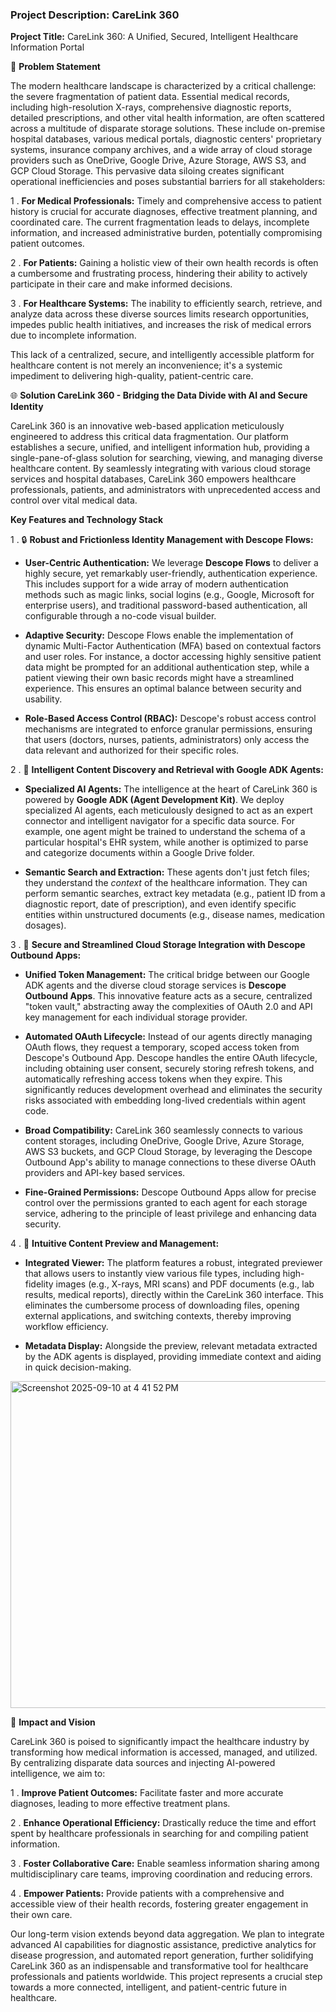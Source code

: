 ### **Project Description: CareLink 360**

**Project Title:** CareLink 360: A Unified, Secured, Intelligent Healthcare Information Portal 

🏥 **Problem Statement**

The modern healthcare landscape is characterized by a critical challenge: the severe fragmentation of patient data. Essential medical records, including high-resolution X-rays, comprehensive diagnostic reports, detailed prescriptions, and other vital health information, are often scattered across a multitude of disparate storage solutions. These include on-premise hospital databases, various medical portals, diagnostic centers' proprietary systems, insurance company archives, and a wide array of cloud storage providers such as OneDrive, Google Drive, Azure Storage, AWS S3, and GCP Cloud Storage. This pervasive data siloing creates significant operational inefficiencies and poses substantial barriers for all stakeholders:

1 . **For Medical Professionals:** 
Timely and comprehensive access to patient history is crucial for accurate diagnoses, effective treatment planning, and coordinated care. The current fragmentation leads to delays, incomplete information, and increased administrative burden, potentially compromising patient outcomes.

2 . **For Patients:** 
Gaining a holistic view of their own health records is often a cumbersome and frustrating process, hindering their ability to actively participate in their care and make informed decisions.

3 . **For Healthcare Systems:** 
The inability to efficiently search, retrieve, and analyze data across these diverse sources limits research opportunities, impedes public health initiatives, and increases the risk of medical errors due to incomplete information.

This lack of a centralized, secure, and intelligently accessible platform for healthcare content is not merely an inconvenience; it's a systemic impediment to delivering high-quality, patient-centric care. 

🌐 **Solution CareLink 360 - Bridging the Data Divide with AI and Secure Identity**

CareLink 360 is an innovative web-based application meticulously engineered to address this critical data fragmentation. Our platform establishes a secure, unified, and intelligent information hub, providing a single-pane-of-glass solution for searching, viewing, and managing diverse healthcare content. By seamlessly integrating with various cloud storage services and hospital databases, CareLink 360 empowers healthcare professionals, patients, and administrators with unprecedented access and control over vital medical data. 

**Key Features and Technology Stack**

1 . 🔒 **Robust and Frictionless Identity Management with Descope Flows:**
  * **User-Centric Authentication:** We leverage **Descope Flows** to deliver a highly secure, yet remarkably user-friendly, authentication experience. This includes support for a wide array of modern authentication methods such as magic links, social logins (e.g., Google, Microsoft for enterprise users), and traditional password-based authentication, all configurable through a no-code visual builder.

  * **Adaptive Security:** Descope Flows enable the implementation of dynamic Multi-Factor Authentication (MFA) based on contextual factors and user roles. For instance, a doctor accessing highly sensitive patient data might be prompted for an additional authentication step, while a patient viewing their own basic records might have a streamlined experience. This ensures an optimal balance between security and usability. 

  * **Role-Based Access Control (RBAC):** Descope's robust access control mechanisms are integrated to enforce granular permissions, ensuring that users (doctors, nurses, patients, administrators) only access the data relevant and authorized for their specific roles. 

2 . 🤖 **Intelligent Content Discovery and Retrieval with Google ADK Agents:**
  * **Specialized AI Agents:** The intelligence at the heart of CareLink 360 is powered by **Google ADK (Agent Development Kit)**. We deploy specialized AI agents, each meticulously designed to act as an expert connector and intelligent navigator for a specific data source. For example, one agent might be trained to understand the schema of a particular hospital's EHR system, while another is optimized to parse and categorize documents within a Google Drive folder. 

  * **Semantic Search and Extraction:** These agents don't just fetch files; they understand the *context* of the healthcare information. They can perform semantic searches, extract key metadata (e.g., patient ID from a diagnostic report, date of prescription), and even identify specific entities within unstructured documents (e.g., disease names, medication dosages).

3 . 🔑 **Secure and Streamlined Cloud Storage Integration with Descope Outbound Apps:**
  * **Unified Token Management:** The critical bridge between our Google ADK agents and the diverse cloud storage services is **Descope Outbound Apps**. This innovative feature acts as a secure, centralized "token vault," abstracting away the complexities of OAuth 2.0 and API key management for each individual storage provider.

  * **Automated OAuth Lifecycle:** Instead of our agents directly managing OAuth flows, they request a temporary, scoped access token from Descope's Outbound App. Descope handles the entire OAuth lifecycle, including obtaining user consent, securely storing refresh tokens, and automatically refreshing access tokens when they expire. This significantly reduces development overhead and eliminates the security risks associated with embedding long-lived credentials within agent code. 

  * **Broad Compatibility:** CareLink 360 seamlessly connects to various content storages, including OneDrive, Google Drive, Azure Storage, AWS S3 buckets, and GCP Cloud Storage, by leveraging the Descope Outbound App's ability to manage connections to these diverse OAuth providers and API-key based services.

  * **Fine-Grained Permissions:** Descope Outbound Apps allow for precise control over the permissions granted to each agent for each storage service, adhering to the principle of least privilege and enhancing data security.

4 . 📄 **Intuitive Content Preview and Management:**
  * **Integrated Viewer:** The platform features a robust, integrated previewer that allows users to instantly view various file types, including high-fidelity images (e.g., X-rays, MRI scans) and PDF documents (e.g., lab results, medical reports), directly within the CareLink 360 interface. This eliminates the cumbersome process of downloading files, opening external applications, and switching contexts, thereby improving workflow efficiency. 

  * **Metadata Display:** Alongside the preview, relevant metadata extracted by the ADK agents is displayed, providing immediate context and aiding in quick decision-making.
  
<img width="1019" height="523" alt="Screenshot 2025-09-10 at 4 41 52 PM" src="https://github.com/user-attachments/assets/006395f2-c147-48ae-83e0-ce5aa88abc7c" />

🌟 **Impact and Vision**

CareLink 360 is poised to significantly impact the healthcare industry by transforming how medical information is accessed, managed, and utilized. By centralizing disparate data sources and injecting AI-powered intelligence, we aim to:

1 .   **Improve Patient Outcomes:** 
Facilitate faster and more accurate diagnoses, leading to more effective treatment plans.

2 .   **Enhance Operational Efficiency:** 
Drastically reduce the time and effort spent by healthcare professionals in searching for and compiling patient information.

3 .   **Foster Collaborative Care:** 
Enable seamless information sharing among multidisciplinary care teams, improving coordination and reducing errors.

4 .   **Empower Patients:** 
Provide patients with a comprehensive and accessible view of their health records, fostering greater engagement in their own care.

Our long-term vision extends beyond data aggregation. We plan to integrate advanced AI capabilities for diagnostic assistance, predictive analytics for disease progression, and automated report generation, further solidifying CareLink 360 as an indispensable and transformative tool for healthcare professionals and patients worldwide. This project represents a crucial step towards a more connected, intelligent, and patient-centric future in healthcare.
